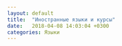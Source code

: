 ```yaml
---
layout: default
title:  "Иностранные языки и курсы"
date:   2018-04-08 14:03:04 +0300
categories: Языки
---
```

